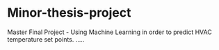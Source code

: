 # Minor-thesis-project
Master Final Project - Using Machine Learning in order to predict HVAC temperature set points.
.....
